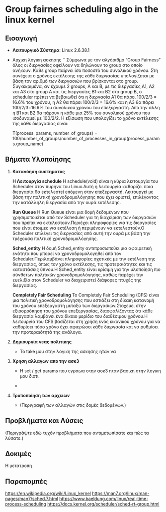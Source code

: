 # Group fairnes scheduling algo in the linux kernel

## Εισαγωγή
- **Λειτουργικό Σύστημα**: Linux 2.6.38.1
- Αρχικη λογικη ασκησης ¨
   Σύμφωνα με τον αλγόριθμο “Group Fairness” όλες οι διεργασίες οφείλουν να δηλώνουν το group στο οποίο ανήκουν. Κάθε group παίρνει ίσο ποσοστό του συνολικού χρόνου. Στη συνέχεια ο χρόνος εκτέλεσης της κάθε διεργασίας υπολογίζεται με βάση τον αριθμό των διεργασιών που βρίσκονται στο group. Συγκεκριμένα, αν έχουμε 2 groups, A και Β, με τις διεργασίες Α1, Α2 και Α3 στο group A και τις διεργασίες Β1 και Β2 στο group B, ο scheduler πρέπει να βεβαιωθεί ότι η διεργασία Α1 θα πάρει 100/2/3 = 16.6% του χρόνου, η Α2 θα πάρει 100/2/3 = 16.6% και η Α3 θα πάρει 100/2/3=16.6% του συνολικού χρόνου του επεξεργαστή. Από την άλλη η Β1 και Β2 θα πάρουν η κάθε μια 25% του συνολικού χρόνου που ισοδυναμεί με 100/2/2.  Η εξίσωση που υπολογίζει το χρόνο εκτέλεσης της κάθε διεργασίας είναι:
  
   Τ(process_params, number_of_groups) = 100/number_of_groups/number_of_processes_in_group(process_params.group_name) 


## Βήματα Υλοποίησης
1. **Κατανόηση συστηματος**
 
      **Η Λειτουργία schedule**
       Η schedule(void) είναι η κύρια λειτουργία του Scheduler στον πυρήνα του Linux.Αυτή η λειτουργία καθορίζει ποια διεργασία θα εκτελεστεί επόμενη στον επεξεργαστή. Λειτουργεί με βάση την πολιτική χρονοδρομολόγησης που έχει οριστεί, επιλέγοντας την κατάλληλη διεργασία από την ουρά εκτέλεσης.
        
      **Run Queue**
       Η Run Queue είναι μια δομή δεδομένων που χρησιμοποιείται από τον Scheduler για τη διαχείριση των διεργασιών που πρέπει να εκτελεστούν.Περιέχει πληροφορίες για τις διεργασίες που είναι έτοιμες για εκτέλεση ή περιμένουν να εκτελεστούν.Ο Scheduler επιλέγει τις διεργασίες από αυτή την ουρά με βάση την τρέχουσα πολιτική χρονοδρομολόγησης.


      **Sched_entity**
       Η δομή Sched_entity αντιπροσωπεύει μια αφαιρετική ενότητα που μπορεί να χρονοδρομολογηθεί από τον Scheduler.Περιλαμβάνει πληροφορίες σχετικές με την εκτέλεση της διεργασίας, όπως τον χρόνο εκτέλεσης, τις προτεραιότητες και τις καταστάσεις ύπνου.Η Sched_entity είναι κρίσιμη για την υλοποίηση πιο σύνθετων πολιτικών χρονοδρομολόγησης, καθώς παρέχει την ευελιξία στον Scheduler να διαχειριστεί διάφορες πτυχές της διεργασίας.


      **Completely Fair Scheduling**
       Το Completely Fair Scheduling (CFS) είναι μια πολιτική χρονοδρομολόγησης που εστιάζει στη δίκαιη κατανομή του χρόνου επεξεργαστή μεταξύ των διεργασιών.Στοχεύει στην εξισορρόπηση του χρόνου επεξεργασίας, διασφαλίζοντας ότι κάθε διεργασία λαμβάνει ένα δίκαιο μερίδιο του διαθέσιμου χρόνου.Η λειτουργία του CFS βασίζεται στη χρήση ενός εικονικού χρόνου για να καθορίσει πόσο χρόνο έχει αφιερώσει κάθε διεργασία και να ρυθμίσει την προτεραιότητά της ανάλογα.



2. **Δημιουργία νεας πολιτικης**
   - To take μου στην λογικη της ασκησης ηταν να
  





3. **Χρηση αλλαγων απο την ασκ3**
   - Η set / get params που εγραωα στην ασκ3 ηταν βασικη στην λογικη μου διοτι
  
   - 
4. **Τροποποίηση των αρχειων**
   - (Περιγραφή των αλλαγών στις δομές δεδομένων.)


## Προβλήματα και Λύσεις
(Περιγράψτε εδώ τυχόν προβλήματα που αντιμετωπίσατε και πώς τα λύσατε.)

## Δοκιμές
Η μετατροπη 


## Παραπομπές
https://en.wikipedia.org/wiki/Linux_kernel
https://man7.org/linux/man-pages/man7/sched.7.html
https://www.baeldung.com/linux/real-time-process-scheduling
https://docs.kernel.org/scheduler/sched-rt-group.html
